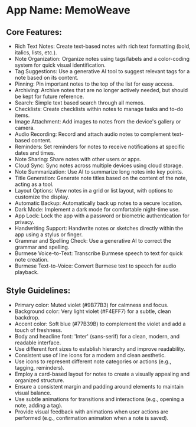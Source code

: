# **App Name**: MemoWeave

## Core Features:

- Rich Text Notes: Create text-based notes with rich text formatting (bold, italics, lists, etc.).
- Note Organization: Organize notes using tags/labels and a color-coding system for quick visual identification.
- Tag Suggestions: Use a generative AI tool to suggest relevant tags for a note based on its content.
- Pinning: Pin important notes to the top of the list for easy access.
- Archiving: Archive notes that are no longer actively needed, but should be kept for future reference.
- Search: Simple text based search through all memos.
- Checklists: Create checklists within notes to manage tasks and to-do items.
- Image Attachment: Add images to notes from the device's gallery or camera.
- Audio Recording: Record and attach audio notes to complement text-based content.
- Reminders: Set reminders for notes to receive notifications at specific dates and times.
- Note Sharing: Share notes with other users or apps.
- Cloud Sync: Sync notes across multiple devices using cloud storage.
- Note Summarization: Use AI to summarize long notes into key points.
- Title Generation: Generate note titles based on the content of the note, acting as a tool.
- Layout Options: View notes in a grid or list layout, with options to customize the display.
- Automatic Backup: Automatically back up notes to a secure location.
- Dark Mode: Implement a dark mode for comfortable night-time use.
- App Lock: Lock the app with a password or biometric authentication for privacy.
- Handwriting Support: Handwrite notes or sketches directly within the app using a stylus or finger.
- Grammar and Spelling Check: Use a generative AI to correct the grammar and spelling.
- Burmese Voice-to-Text: Transcribe Burmese speech to text for quick note creation.
- Burmese Text-to-Voice: Convert Burmese text to speech for audio playback.

## Style Guidelines:

- Primary color: Muted violet (#9B77B3) for calmness and focus.
- Background color: Very light violet (#F4EFF7) for a subtle, clean backdrop.
- Accent color: Soft blue (#77B39B) to complement the violet and add a touch of freshness.
- Body and headline font: 'Inter' (sans-serif) for a clean, modern, and readable interface.
- Use different font sizes to establish hierarchy and improve readability.
- Consistent use of line icons for a modern and clean aesthetic.
- Use icons to represent different note categories or actions (e.g., tagging, reminders).
- Employ a card-based layout for notes to create a visually appealing and organized structure.
- Ensure a consistent margin and padding around elements to maintain visual balance.
- Use subtle animations for transitions and interactions (e.g., opening a note, adding a tag).
- Provide visual feedback with animations when user actions are performed (e.g., confirmation animation when a note is saved).
